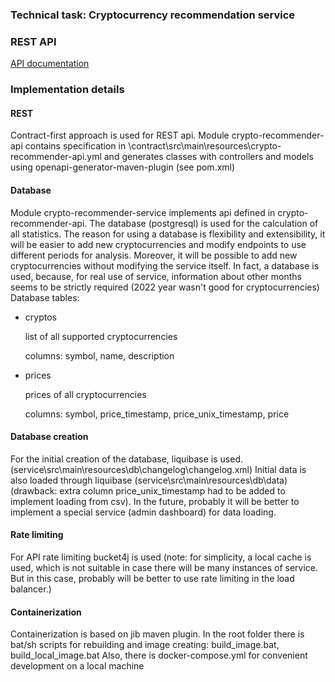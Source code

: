 ### Technical task: Cryptocurrency recommendation service

### REST API

[API documentation](https://github.com/SMaxxim/crypto-recommendation-service/blob/main/api-documentation.md)

### Implementation details

#### REST
Contract-first approach is used for REST api.
Module crypto-recommender-api contains 
specification in \contract\src\main\resources\crypto-recommender-api.yml 
and generates classes with controllers and models using openapi-generator-maven-plugin 
(see pom.xml)

#### Database
Module crypto-recommender-service implements api defined in crypto-recommender-api.
The database (postgresql) is used for the calculation of all statistics.
The reason for using a database is flexibility and extensibility, 
it will be easier to add new cryptocurrencies and modify endpoints to use different periods for analysis. 
Moreover, it will be possible to add new cryptocurrencies without modifying the service itself.
In fact, a database is used, because, for real use of service, information about other months seems to be 
strictly required (2022 year wasn't good for cryptocurrencies)
Database tables:
- cryptos 

  list of all supported cryptocurrencies

  columns: symbol, name, description 
- prices

  prices of all cryptocurrencies

  columns: symbol, price_timestamp, price_unix_timestamp, price 

#### Database creation
For the initial creation of the database, liquibase is used.
(service\src\main\resources\db\changelog\changelog.xml)
Initial data is also loaded through liquibase (service\src\main\resources\db\data\)
(drawback: extra column price_unix_timestamp had to be added to implement loading from csv). 
In the future, probably it will be better to implement a special service (admin dashboard) for data loading.

#### Rate limiting
For API rate limiting bucket4j is used
(note: for simplicity, a local cache is used, 
 which is not suitable in case there will be many instances of service. 
 But in this case, probably will be better to use rate limiting in the load balancer.)

#### Containerization
Containerization is based on jib maven plugin.
In the root folder there is bat/sh scripts for rebuilding and image creating:
build_image.bat, build_local_image.bat
Also, there is docker-compose.yml for convenient development on a local machine
